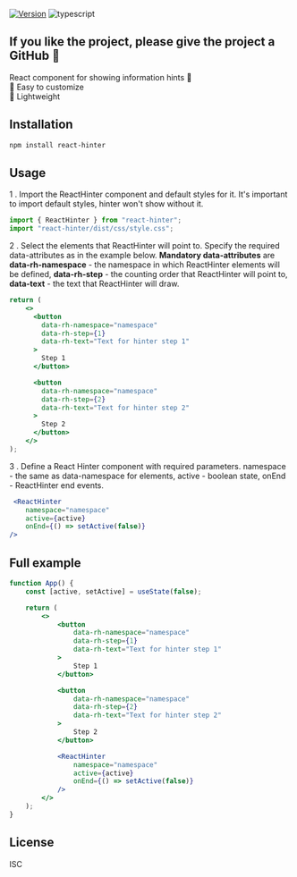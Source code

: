 [![Version](http://img.shields.io/npm/v/react-hinter.svg)](https://www.npmjs.org/package/react-hinter)
![typescript](https://badgen.net/badge/icon/typescript?icon=typescript&label)

If you like the project, please give the project a GitHub 🌟
---------------

React component for showing information hints 🥸<br/>
🎨 Easy to customize<br/>
💨 Lightweight


## Installation
```sh
npm install react-hinter
```

## Usage
1 . Import the ReactHinter component and default styles for it. It's important to import default styles, hinter won't show without it.
```js
import { ReactHinter } from "react-hinter";
import "react-hinter/dist/css/style.css";
```

2 . Select the elements that ReactHinter will point to. 
Specify the required data-attributes as in the example below. 
**Mandatory data-attributes** are **data-rh-namespace** -
the namespace in which ReactHinter elements will be defined,
**data-rh-step** - the counting order that ReactHinter will point to, 
**data-text** - the text that ReactHinter will draw.

```jsx
return (
    <>
      <button
        data-rh-namespace="namespace"
        data-rh-step={1}
        data-rh-text="Text for hinter step 1"
      >
        Step 1
      </button>

      <button
        data-rh-namespace="namespace"
        data-rh-step={2}
        data-rh-text="Text for hinter step 2"
      >
        Step 2
      </button>
    </>
);
```

 3 . Define a React Hinter component with required parameters. namespace - the same as data-namespace for elements, active - boolean state, onEnd - ReactHinter end events.
 
```jsx
 <ReactHinter
    namespace="namespace"
    active={active}
    onEnd={() => setActive(false)}
/>
```

## Full example

```jsx
function App() {
    const [active, setActive] = useState(false);

    return (
        <>
            <button
                data-rh-namespace="namespace"
                data-rh-step={1}
                data-rh-text="Text for hinter step 1"
            >
                Step 1
            </button>

            <button
                data-rh-namespace="namespace"
                data-rh-step={2}
                data-rh-text="Text for hinter step 2"
            >
                Step 2
            </button>

            <ReactHinter
                namespace="namespace"
                active={active}
                onEnd={() => setActive(false)}
            />
        </>
    );
}
```


## License
ISC